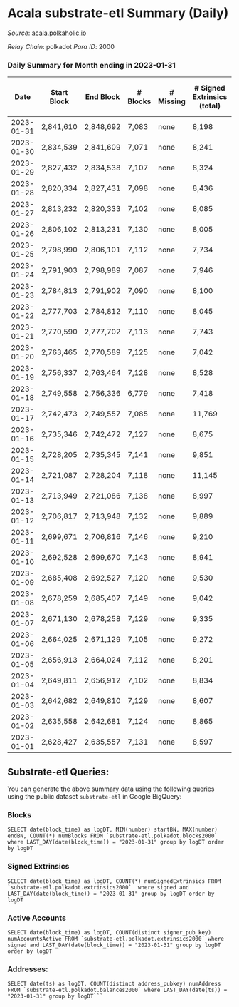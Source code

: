 # Acala substrate-etl Summary (Daily)

_Source_: [acala.polkaholic.io](https://acala.polkaholic.io)

*Relay Chain*: polkadot
*Para ID*: 2000



### Daily Summary for Month ending in 2023-01-31


| Date | Start Block | End Block | # Blocks | # Missing | # Signed Extrinsics (total) | # Active Accounts | # Addresses with Balances | # Events | # Transfers | # XCM Transfers In | # XCM Transfers Out |
| ---- | ----------- | --------- | -------- | --------- | --------------------------- | ----------------- | ------------------------- | -------- | ----------- | ------------------ | ------------------- |
| 2023-01-31 | 2,841,610 | 2,848,692 | 7,083 | none  | 8,198 | 452 | 167,583 | 88,080 | 1,230 ($1,300,915.11) | 69 ($47,693.94) | 86 ($98,874.34) |
| 2023-01-30 | 2,834,539 | 2,841,609 | 7,071 | none  | 8,241 | 516 | 167,545 | 88,974 | 1,460 ($479,221.75) | 86 ($34,970.14) | 102 ($47,055.67) |
| 2023-01-29 | 2,827,432 | 2,834,538 | 7,107 | none  | 8,324 | 541 | 167,520 | 90,092 | 1,578 ($377,032.68) | 82 ($52,195.61) | 96 ($72,098.38) |
| 2023-01-28 | 2,820,334 | 2,827,431 | 7,098 | none  | 8,436 | 471 | 167,486 | 90,803 | 1,761 ($791,940.43) | 78 ($66,916.19) | 106 ($120,599.99) |
| 2023-01-27 | 2,813,232 | 2,820,333 | 7,102 | none  | 8,085 | 446 | 167,456 | 88,699 | 1,576 ($446,233.52) | 71 ($16,402.53) | 115 ($41,545.37) |
| 2023-01-26 | 2,806,102 | 2,813,231 | 7,130 | none  | 8,005 | 463 | 167,431 | 89,023 | 1,663 ($426,024.18) | 80 ($15,552.37) | 152 ($92,115.15) |
| 2023-01-25 | 2,798,990 | 2,806,101 | 7,112 | none  | 7,734 | 425 | 167,395 | 86,294 | 1,435 ($394,291.87) | 62 ($54,833.95) | 77 ($35,398.74) |
| 2023-01-24 | 2,791,903 | 2,798,989 | 7,087 | none  | 7,946 | 502 | 167,363 | 87,758 | 1,546 ($4,596,746.97) | 90 ($68,659.35) | 110 ($102,816.09) |
| 2023-01-23 | 2,784,813 | 2,791,902 | 7,090 | none  | 8,100 | 556 | 167,326 | 89,942 | 2,018 ($1,171,340.15) | 73 ($41,365.79) | 130 ($312,601.17) |
| 2023-01-22 | 2,777,703 | 2,784,812 | 7,110 | none  | 8,045 | 557 | 167,293 | 90,032 | 1,982 ($597,275.98) | 108 ($107,754.71) | 123 ($103,038.57) |
| 2023-01-21 | 2,770,590 | 2,777,702 | 7,113 | none  | 7,743 | 537 | 167,245 | 87,638 | 1,724 ($478,844.77) | 72 ($28,134.39) | 95 ($119,988.17) |
| 2023-01-20 | 2,763,465 | 2,770,589 | 7,125 | none  | 7,042 | 414 | 167,179 | 84,033 | 1,456 ($601,516.30) | 78 ($128,111.08) | 99 ($117,117.45) |
| 2023-01-19 | 2,756,337 | 2,763,464 | 7,128 | none  | 8,528 | 448 | 167,145 | 106,725 | 2,294 ($440,290.83) | 69 ($28,518.94) | 57 ($59,846.77) |
| 2023-01-18 | 2,749,558 | 2,756,336 | 6,779 | none  | 7,418 | 426 | 167,119 | 96,044 | 1,329 ($308,268.57) | 51 ($10,642.69) | 88 ($34,830.37) |
| 2023-01-17 | 2,742,473 | 2,749,557 | 7,085 | none  | 11,769 | 531 | 167,082 | 130,776 | 5,930 ($548,972.80) | 90 ($55,718.85) | 109 ($57,695.82) |
| 2023-01-16 | 2,735,346 | 2,742,472 | 7,127 | none  | 8,675 | 508 | 167,035 | 116,131 | 1,822 ($576,924.85) | 80 ($31,816.71) | 101 ($70,909.87) |
| 2023-01-15 | 2,728,205 | 2,735,345 | 7,141 | none  | 9,851 | 512 | 166,994 | 134,397 | 2,235 ($487,776.00) | 99 ($59,516.67) | 123 ($42,663.25) |
| 2023-01-14 | 2,721,087 | 2,728,204 | 7,118 | none  | 11,145 | 596 | 166,934 | 145,712 | 3,934 ($1,197,418.93) | 169 ($111,488.56) | 202 ($202,558.05) |
| 2023-01-13 | 2,713,949 | 2,721,086 | 7,138 | none  | 8,997 | 456 | 166,882 | 124,316 | 1,687 ($402,392.95) | 84 ($34,912.81) | 108 ($32,666.58) |
| 2023-01-12 | 2,706,817 | 2,713,948 | 7,132 | none  | 9,889 | 473 | 166,833 | 134,799 | 2,394 ($1,744,436.35) | 134 ($156,187.39) | 136 ($187,448.78) |
| 2023-01-11 | 2,699,671 | 2,706,816 | 7,146 | none  | 9,210 | 443 | 166,784 | 129,579 | 1,784 ($280,878.84) | 116 ($44,369.58) | 125 ($69,055.35) |
| 2023-01-10 | 2,692,528 | 2,699,670 | 7,143 | none  | 8,941 | 431 | 166,752 | 126,822 | 1,431 ($270,665.10) | 105 ($44,894.69) | 109 ($43,169.75) |
| 2023-01-09 | 2,685,408 | 2,692,527 | 7,120 | none  | 9,530 | 443 | 166,707 | 132,301 | 2,261 ($446,488.60) | 145 ($61,256.48) | 158 ($94,621.92) |
| 2023-01-08 | 2,678,259 | 2,685,407 | 7,149 | none  | 9,042 | 402 | 166,674 | 127,698 | 1,972 ($484,764.99) | 157 ($108,704.69) | 174 ($126,243.99) |
| 2023-01-07 | 2,671,130 | 2,678,258 | 7,129 | none  | 9,335 | 403 | 166,641 | 131,170 | 2,046 ($416,966.56) | 190 ($60,076.46) | 189 ($44,344.98) |
| 2023-01-06 | 2,664,025 | 2,671,129 | 7,105 | none  | 9,272 | 522 | 166,598 | 130,284 | 2,480 ($1,378,100.56) | 187 ($65,642.83) | 254 ($174,361.37) |
| 2023-01-05 | 2,656,913 | 2,664,024 | 7,112 | none  | 8,201 | 362 | 166,508 | 118,298 | 1,411 ($350,278.88) | 73 ($99,352.82) | 86 ($69,651.72) |
| 2023-01-04 | 2,649,811 | 2,656,912 | 7,102 | none  | 8,834 | 414 | 166,482 | 126,714 | 1,657 ($235,253.67) | 67 ($38,917.31) | 106 ($58,620.74) |
| 2023-01-03 | 2,642,682 | 2,649,810 | 7,129 | none  | 8,607 | 370 | 166,450 | 124,493 | 1,314 ($1,524,364.85) | 58 ($15,407.53) | 87 ($25,561.09) |
| 2023-01-02 | 2,635,558 | 2,642,681 | 7,124 | none  | 8,865 | 437 | 166,426 | 127,973 | 1,854 ($314,554.88) | 111 ($36,147.86) | 144 ($60,366.35) |
| 2023-01-01 | 2,628,427 | 2,635,557 | 7,131 | none  | 8,597 | 348 | 166,399 | 124,990 | 1,471 ($567,813.31) | 81 ($40,674.97) | 86 ($76,857.84) |

## Substrate-etl Queries:
You can generate the above summary data using the following queries using the public dataset `substrate-etl` in Google BigQuery:


### Blocks
```
SELECT date(block_time) as logDT, MIN(number) startBN, MAX(number) endBN, COUNT(*) numBlocks FROM `substrate-etl.polkadot.blocks2000`  where LAST_DAY(date(block_time)) = "2023-01-31" group by logDT order by logDT
```


### Signed Extrinsics
```
SELECT date(block_time) as logDT, COUNT(*) numSignedExtrinsics FROM `substrate-etl.polkadot.extrinsics2000`  where signed and LAST_DAY(date(block_time)) = "2023-01-31" group by logDT order by logDT
```


### Active Accounts
```
SELECT date(block_time) as logDT, COUNT(distinct signer_pub_key) numAccountsActive FROM `substrate-etl.polkadot.extrinsics2000` where signed and LAST_DAY(date(block_time)) = "2023-01-31" group by logDT order by logDT
```


### Addresses:
```
SELECT date(ts) as logDT, COUNT(distinct address_pubkey) numAddress FROM `substrate-etl.polkadot.balances2000` where LAST_DAY(date(ts)) = "2023-01-31" group by logDT```

